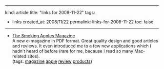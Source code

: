 -----
kind: article
title: "links for 2008-11-22"
tags:
- links
created_at: 2008/11/22
permalink: links-for-2008-11-22
toc: false
-----

<ul class="delicious"><li>
                <div class="delicious-link"><a href="http://smokingapples.com/smoking-apples/introducing-the-smoking-apples-magazine/">The Smoking Apples Magazine</a></div>
                <div class="delicious-extended">A new e-magazine in PDF format. Great quality design and good articles and reviews. It even introduced me to a few new applications which I hadn&#039;t heard of before (rare for me, because I read so many Mac-related sites).</div>
                <div class="delicious-tags">(tags: <a href="http://delicious.com/bsag/magazine">magazine</a> <a href="http://delicious.com/bsag/apple">apple</a> <a href="http://delicious.com/bsag/review">review</a> <a href="http://delicious.com/bsag/products">products</a>)</div>
            </li></ul>


